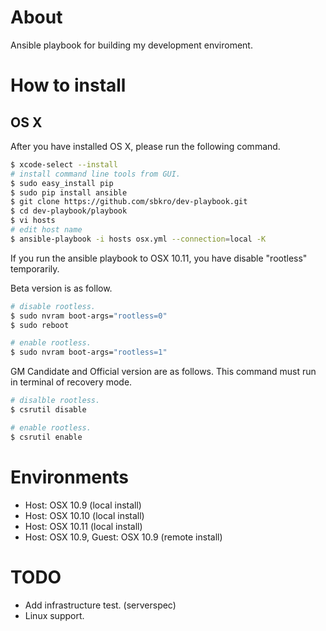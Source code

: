 # About
Ansible playbook for building my development enviroment.


# How to install

## OS X

After you have installed OS X, please run the following command.

```sh
$ xcode-select --install
# install command line tools from GUI.
$ sudo easy_install pip
$ sudo pip install ansible
$ git clone https://github.com/sbkro/dev-playbook.git
$ cd dev-playbook/playbook
$ vi hosts
# edit host name
$ ansible-playbook -i hosts osx.yml --connection=local -K
```

If you run the ansible playbook to OSX 10.11, you have disable "rootless" temporarily.

Beta version is as follow.

```sh
# disable rootless.
$ sudo nvram boot-args="rootless=0"
$ sudo reboot

# enable rootless.
$ sudo nvram boot-args="rootless=1"
```

GM Candidate and Official version are as follows. This command must run in terminal of recovery mode.

```sh
# disalble rootless.
$ csrutil disable

# enable rootless.
$ csrutil enable
```


# Environments
* Host: OSX 10.9  (local install)
* Host: OSX 10.10 (local install)
* Host: OSX 10.11 (local install)
* Host: OSX 10.9, Guest: OSX 10.9 (remote install)


# TODO
* Add infrastructure test. (serverspec)
* Linux support.
